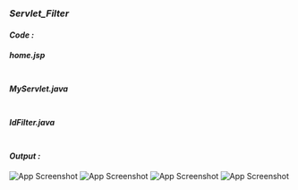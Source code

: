 ### *Servlet_Filter*

#### *Code :*

##### home.jsp
```jsp

```
##### MyServlet.java
```java
```
##### IdFilter.java
```java
```

#### *Output :*

![App Screenshot](https://github.com/AnuragDarji/Java/assets/127482974/4c636895-b29c-4c66-80b8-52291d437f6b)
![App Screenshot](https://github.com/AnuragDarji/Java/assets/127482974/8e4ab1f9-b6d9-4391-b493-32da0549a307)
![App Screenshot](https://github.com/AnuragDarji/Java/assets/127482974/6901ee90-2963-4c63-8ba0-4ef1f4786447)
![App Screenshot](https://github.com/AnuragDarji/Java/assets/127482974/56d1c005-1ec1-46f6-8f8c-4a0f55967817)
